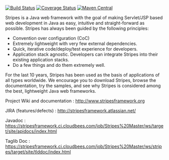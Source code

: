 [![Build Status](https://github.com/Chrono24/stripes/workflows/Test%20all%20JDKs%20on%20all%20OSes/badge.svg)](https://github.com/Chrono24/stripes/actions)
[![Coverage Status](https://codecov.io/gh/Chrono24/stripes/branch/main/graph/badge.svg)](https://codecov.io/gh/Chrono24/stripes)
[![Maven Central](https://img.shields.io/maven-central/v/org.stripesframework/stripes-web.svg)](https://mvnrepository.com/artifact/org.stripesframework/stripes-web)

Stripes is a Java web framework with the goal of making Servlet/JSP based web development in Java as easy, intuitive and straight-forward as possible. Stripes has always been guided by the following principles:

* Convention over configuration (CoC)
* Extremely lightweight with very few external dependencies.
* Quick, iterative code/deploy/test experience for developers.
* Application stack agnostic. Developers can integrate Stripes into their existing application stacks.
* Do a few things and do them extremely well.

For the last 10 years, Stripes has been used as the basis of applications of all types worldwide. We encourage you to download Stripes, browse the documentation, try the samples, and see why Stripes is considered among the best, lightweight Java web frameworks.

Project Wiki and documentation : http://www.stripesframework.org

JIRA (features/defects) : http://stripesframework.atlassian.net/

Javadoc : https://stripesframework.ci.cloudbees.com/job/Stripes%20Master/ws/target/site/apidocs/index.html

Taglib Doc : https://stripesframework.ci.cloudbees.com/job/Stripes%20Master/ws/stripes/target/site/tlddoc/index.html
 
